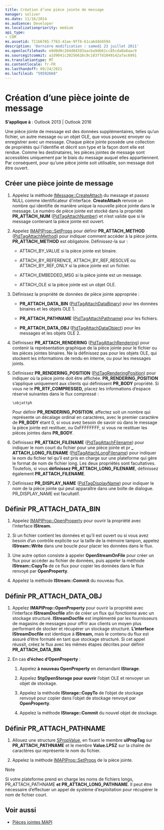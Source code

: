 ```yaml
---
title: Création d’une pièce jointe de message
manager: soliver
ms.date: 11/16/2014
ms.audience: Developer
ms.localizationpriority: medium
api_type:
- COM
ms.assetid: 711b6765-7763-41ae-9ff8-61ca6ddd459d
description: 'Derniére modification : samedi 23 juillet 2011'
ms.openlocfilehash: e9d0d0c26dd04593aacba9db61cc85cda0a8aac9
ms.sourcegitcommit: a1d9041c20256616c9c183f7d1049142a7ac6991
ms.translationtype: MT
ms.contentlocale: fr-FR
ms.lasthandoff: 09/24/2021
ms.locfileid: "59592668"
---
```

# <a name="creating-a-message-attachment"></a>Création d’une pièce jointe de message
  
**S’applique à** : Outlook 2013 | Outlook 2016 
  
Une pièce jointe de message est des données supplémentaires, telles qu’un fichier, un autre message ou un objet OLE, que vous pouvez envoyer ou enregistrer avec un message. Chaque pièce jointe possède une collection de propriétés qui l’identifie et décrit son type et la façon dont elle est rendue. Comme les destinataires, les pièces jointes de message sont accessibles uniquement par le biais du message auquel elles appartiennent. Par conséquent, pour qu’une pièce jointe soit utilisable, son message doit être ouvert.
  
## <a name="create-a-message-attachment"></a>Créer une pièce jointe de message
  
1. Appelez la méthode [IMessage::CreateAttach](imessage-createattach.md) du message et passez NULL comme identificateur d’interface. **CreateAttach** renvoie un nombre qui identifie de manière unique la nouvelle pièce jointe dans le message. Le numéro de pièce jointe est stocké dans la propriété **PR_ATTACH_NUM** ([PidTagAttachNumber](pidtagattachnumber-canonical-property.md)) et n’est valide que si le message contenant la pièce jointe est ouvert.
    
2. Appelez [IMAPIProp::SetProps](imapiprop-setprops.md) pour définir **PR_ATTACH_METHOD** ([PidTagAttachMethod](pidtagattachmethod-canonical-property.md)) pour indiquer comment accéder à la pièce jointe. **PR_ATTACH_METHOD** est obligatoire. Définissez-la sur : 
    
   - ATTACH_BY_VALUE si la pièce jointe est binaire.
    
   - ATTACH_BY_REFERENCE, ATTACH_BY_REF_RESOLVE ou ATTACH_BY_REF_ONLY si la pièce jointe est un fichier.
    
   - ATTACH_EMBEDDED_MSG si la pièce jointe est un message.
    
   - ATTACH_OLE si la pièce jointe est un objet OLE.
    
3. Définissez la propriété de données de pièce jointe appropriée :
    
   - **PR_ATTACH_DATA_BIN** ([PidTagAttachDataBinary](pidtagattachdatabinary-canonical-property.md)) pour les données binaires et les objets OLE 1.
    
   - **PR_ATTACH_PATHNAME** ([PidTagAttachPathname](pidtagattachpathname-canonical-property.md)) pour les fichiers.
    
   - **PR_ATTACH_DATA_OBJ** ([PidTagAttachDataObject](pidtagattachdataobject-canonical-property.md)) pour les messages et les objets OLE 2.
    
4. Définissez **PR_ATTACH_RENDERING** ([PidTagAttachRendering](pidtagattachrendering-canonical-property.md)) pour contenir la représentation graphique de la pièce jointe pour le fichier ou les pièces jointes binaires. Ne la définissez pas pour les objets OLE, qui stockent les informations de rendu en interne, ou pour les messages joints. 
    
5. Définissez **PR_RENDERING_POSITION** ([PidTagRenderingPosition](pidtagrenderingposition-canonical-property.md)) pour indiquer où la pièce jointe doit être affichée. **PR_RENDERING_POSITION** s’applique uniquement aux clients qui définissent **PR_BODY** propriété. Si vous ne le **PR_RTF_COMPRESSED,** placez les informations d’espace réservé suivantes dans le flux compressé :
    
   `\objattph`

   Pour définir **PR_RENDERING_POSITION**, affectez soit un nombre qui représente un décalage ordinal en caractères, avec le premier caractère de **PR_BODY** étant 0, si vous avez besoin de savoir où dans le message la pièce jointe est restituer, ou 0xFFFFFFFF, si vous ne restituer les pièces jointes dans **PR_BODY**.
    
6. Définissez **PR_ATTACH_FILENAME** ([PidTagAttachFilename](pidtagattachfilename-canonical-property.md)) pour indiquer le nom court du fichier pour une pièce jointe et pr **\_ ATTACH_LONG_FILENAME** ([PidTagAttachLongFilename](pidtagattachlongfilename-canonical-property.md)) pour indiquer le nom du fichier tel qu’il est pris en charge sur une plateforme qui gère le format de nom de fichier long. Les deux propriétés sont facultatives. Toutefois, si vous **définissez PR_ATTACH_LONG_FILENAME**, définissez également **PR_ATTACH_FILENAME**. 
    
7. Définissez **PR_DISPLAY_NAME** ([PidTagDisplayName](pidtagdisplayname-canonical-property.md)) pour indiquer le nom de la pièce jointe qui peut apparaître dans une boîte de dialogue. PR_DISPLAY_NAME est facultatif. 
    
## <a name="set-pr_attach_data_bin"></a>Définir PR_ATTACH_DATA_BIN
  
1. Appelez [IMAPIProp::OpenProperty](imapiprop-openproperty.md) pour ouvrir la propriété avec l’interface **IStream.** 
    
2. Si un fichier contient les données et qu’il est ouvert ou si vous avez besoin d’un contrôle explicite sur la taille de la mémoire tampon, appelez **IStream::Write** dans une boucle pour placer les données dans le flux. 
    
3. Une autre option consiste à appeler **OpenStreamOnFile** pour créer un flux pour accéder au fichier de données, puis appeler la méthode **IStream::CopyTo** de ce flux pour copier les données dans le flux renvoyé par **OpenProperty**.
    
4. Appelez la méthode **IStream::Commit** du nouveau flux. 
    
## <a name="set-pr_attach_data_obj"></a>Définir PR_ATTACH_DATA_OBJ
  
1. Appelez **IMAPIProp::OpenProperty** pour ouvrir la propriété avec l’interface **IStreamDocfile** afin de créer un flux qui fonctionne avec un stockage structuré. **IStreamDocfile** est implémenté par les fournisseurs de magasins de messages pour offrir aux clients un moyen plus performant de stocker et récupérer un stockage structuré. **L’interface IStreamDocfile** est identique à **IStream,** mais le contenu du flux est assuré d’être formaté en tant que stockage structuré. Si cet appel réussit, créez le flux avec les mêmes étapes décrites pour définir **PR_ATTACH_DATA_BIN**.
    
2. En cas **d’échec d’OpenProperty** : 
    
   1. Appelez **à nouveau OpenProperty** en demandant **IStorage**. 
      
   2. Appelez **StgOpenStorage pour ouvrir** l’objet OLE et renvoyer un objet de stockage. 
      
   3. Appelez la méthode **IStorage::CopyTo** de l’objet de stockage renvoyé pour copier dans l’objet de stockage renvoyé par **OpenProperty**.
      
   4. Appelez la méthode **IStorage::Commit** du nouvel objet de stockage. 
    
## <a name="set-pr_attach_pathname"></a>Définir PR_ATTACH_PATHNAME
  
1. Allouez une structure [SPropValue,](spropvalue.md) en fixant le membre **ulPropTag** sur **PR_ATTACH_PATHNAME** et le membre **Value.LPSZ** sur la chaîne de caractères qui représente le nom du fichier. 
    
2. Appelez la méthode [IMAPIProp::SetProps](imapiprop-setprops.md) de la pièce jointe. 
    
> [!NOTE]
> Si votre plateforme prend en charge les noms de fichiers longs, PR_ATTACH_PATHNAME **et** **PR_ATTACH_LONG_PATHNAME**. Il peut être nécessaire d’effectuer un appel de système d’exploitation pour récupérer le nom de fichier court. 
  
## <a name="see-also"></a>Voir aussi

- [Pièces jointes MAPI](mapi-attachments.md)

